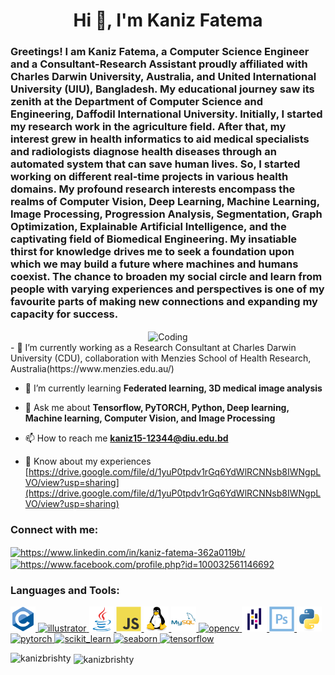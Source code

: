<h1 align="center">Hi 👋, I'm Kaniz Fatema</h1>
<h3 align="left">
Greetings! I am Kaniz Fatema, a Computer Science Engineer and a Consultant-Research Assistant proudly affiliated with Charles Darwin University, Australia, and United International University (UIU), Bangladesh. My educational journey saw its zenith at the Department of Computer Science and Engineering, Daffodil International University. Initially, I started my research work in the agriculture field. After that, my interest grew in health informatics to aid medical specialists and radiologists diagnose health diseases through an automated system that can save human lives. So, I started working on different real-time projects in various health domains. My profound research interests encompass the realms of Computer Vision, Deep Learning, Machine Learning, Image Processing, Progression Analysis, Segmentation, Graph Optimization, Explainable Artificial Intelligence, and the captivating field of Biomedical Engineering. My insatiable thirst for knowledge drives me to seek a foundation upon which we may build a future where machines and humans coexist. The chance to broaden my social circle and learn from people with varying experiences and perspectives is one of my favourite parts of making new connections and expanding my capacity for success.
</h3>
<center>
  <img align ="center" alt="Coding" width="600" height =" 300" src="https://www.careerguide.com/career/wp-content/uploads/2021/05/research-scene-stock-gif-4081-1280x720-1.gif">
</center>
- 🔭 I’m currently working as a Research Consultant at Charles Darwin University (CDU), collaboration with Menzies School of Health Research, Australia(https://www.menzies.edu.au/)

- 🌱 I’m currently learning **Federated learning, 3D medical image analysis**

- 💬 Ask me about **Tensorflow, PyTORCH, Python, Deep learning, Machine learning, Computer Vision, and Image Processing**

- 📫 How to reach me **kaniz15-12344@diu.edu.bd**

- 📄 Know about my experiences [https://drive.google.com/file/d/1yuP0tpdv1rGq6YdWlRCNNsb8IWNgpLVO/view?usp=sharing](https://drive.google.com/file/d/1yuP0tpdv1rGq6YdWlRCNNsb8IWNgpLVO/view?usp=sharing)

<h3 align="left">Connect with me:</h3>
<p align="left">
<a href="https://linkedin.com/in/https://www.linkedin.com/in/kaniz-fatema-362a0119b/" target="blank"><img align="center" src="https://raw.githubusercontent.com/rahuldkjain/github-profile-readme-generator/master/src/images/icons/Social/linked-in-alt.svg" alt="https://www.linkedin.com/in/kaniz-fatema-362a0119b/" height="30" width="40" /></a>
<a href="https://fb.com/https://www.facebook.com/profile.php?id=100032561146692" target="blank"><img align="center" src="https://raw.githubusercontent.com/rahuldkjain/github-profile-readme-generator/master/src/images/icons/Social/facebook.svg" alt="https://www.facebook.com/profile.php?id=100032561146692" height="30" width="40" /></a>
</p>

<h3 align="left">Languages and Tools:</h3>
<p align="left"> <a href="https://www.cprogramming.com/" target="_blank" rel="noreferrer"> <img src="https://raw.githubusercontent.com/devicons/devicon/master/icons/c/c-original.svg" alt="c" width="40" height="40"/> </a> <a href="https://www.adobe.com/in/products/illustrator.html" target="_blank" rel="noreferrer"> <img src="https://www.vectorlogo.zone/logos/adobe_illustrator/adobe_illustrator-icon.svg" alt="illustrator" width="40" height="40"/> </a> <a href="https://www.java.com" target="_blank" rel="noreferrer"> <img src="https://raw.githubusercontent.com/devicons/devicon/master/icons/java/java-original.svg" alt="java" width="40" height="40"/> </a> <a href="https://developer.mozilla.org/en-US/docs/Web/JavaScript" target="_blank" rel="noreferrer"> <img src="https://raw.githubusercontent.com/devicons/devicon/master/icons/javascript/javascript-original.svg" alt="javascript" width="40" height="40"/> </a> <a href="https://www.linux.org/" target="_blank" rel="noreferrer"> <img src="https://raw.githubusercontent.com/devicons/devicon/master/icons/linux/linux-original.svg" alt="linux" width="40" height="40"/> </a> <a href="https://www.mysql.com/" target="_blank" rel="noreferrer"> <img src="https://raw.githubusercontent.com/devicons/devicon/master/icons/mysql/mysql-original-wordmark.svg" alt="mysql" width="40" height="40"/> </a> <a href="https://opencv.org/" target="_blank" rel="noreferrer"> <img src="https://www.vectorlogo.zone/logos/opencv/opencv-icon.svg" alt="opencv" width="40" height="40"/> </a> <a href="https://pandas.pydata.org/" target="_blank" rel="noreferrer"> <img src="https://raw.githubusercontent.com/devicons/devicon/2ae2a900d2f041da66e950e4d48052658d850630/icons/pandas/pandas-original.svg" alt="pandas" width="40" height="40"/> </a> <a href="https://www.photoshop.com/en" target="_blank" rel="noreferrer"> <img src="https://raw.githubusercontent.com/devicons/devicon/master/icons/photoshop/photoshop-line.svg" alt="photoshop" width="40" height="40"/> </a> <a href="https://www.python.org" target="_blank" rel="noreferrer"> <img src="https://raw.githubusercontent.com/devicons/devicon/master/icons/python/python-original.svg" alt="python" width="40" height="40"/> </a> <a href="https://pytorch.org/" target="_blank" rel="noreferrer"> <img src="https://www.vectorlogo.zone/logos/pytorch/pytorch-icon.svg" alt="pytorch" width="40" height="40"/> </a> <a href="https://scikit-learn.org/" target="_blank" rel="noreferrer"> <img src="https://upload.wikimedia.org/wikipedia/commons/0/05/Scikit_learn_logo_small.svg" alt="scikit_learn" width="40" height="40"/> </a> <a href="https://seaborn.pydata.org/" target="_blank" rel="noreferrer"> <img src="https://seaborn.pydata.org/_images/logo-mark-lightbg.svg" alt="seaborn" width="40" height="40"/> </a> <a href="https://www.tensorflow.org" target="_blank" rel="noreferrer"> <img src="https://www.vectorlogo.zone/logos/tensorflow/tensorflow-icon.svg" alt="tensorflow" width="40" height="40"/> </a> </p>

<p><img align="left" src="https://github-readme-stats.vercel.app/api/top-langs?username=kanizbrishty&show_icons=true&locale=en&layout=compact" alt="kanizbrishty" /></p>

<p>&nbsp;<img align="center" src="https://github-readme-stats.vercel.app/api?username=kanizbrishty&show_icons=true&locale=en" alt="kanizbrishty" /></p>
